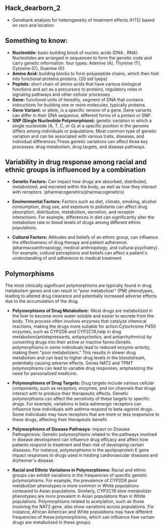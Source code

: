
## Hack_dearborn_2
* Genebank analysis for heterogeneity of treatment effects (HTE) based on race and location



## Something to know: 
* **Nucleotide:** basic building block of nucleic acids (DNA , RNA). Nucleotides are arranged in sequences to form the genetic code and carry genetic information. four types: Adenine (A), Thymine (T), Cytosine (C), Guanine (G)
* **Amino Acid:** building blocks to form polypeptide chains, which then fold into functional proteins.proteins. (20 std tyeps) 
* **Peptide:** short chain of amino acids that have various biological functions and act as a precursors to proteins, regulatory roles in signaling pathways and other cellular processes.
* **Gene:** functional units of heredity, segment of DNA that contains instructions for building one or more molecules, typically proteins. 
* **Gene Variant:** or allele, is a specific version of a gene. Gene variants can differ in their DNA sequence, different forms of a protein or SNP. 
* **SNP (Single Nucleotide Polymorphism):**  genetic variation in which a single nucleotide (A, T, C, or G) at a specific position in the genome differs among individuals or populations. Most common type of genetic variation and can be associated with various traits, diseases, and individual differences.These genetic variations can affect three key processes: drug metabolism, drug targets, and disease pathways.


## Variability in drug response among racial and ethnic groups is influenced by a combination 

* **Genetic Factors:** Can impact how drugs are absorbed, distributed, metabolized, and excreted within the body, as well as how they interact with receptors. (pharmacogenetics/pharmacogenetics)

* **Environmental Factors:** Factors such as diet, climate, smoking, alcohol consumption, drug use, and exposure to pollutants can affect drug absorption, distribution, metabolism, excretion, and receptor interactions. For example, differences in diet can significantly alter the metabolism rate or blood levels of drugs among different ethnic populations.

* **Cultural Factors:** Attitudes and beliefs of an ethnic group, can influence the effectiveness of drug therapy and patient adherence. (pharmacoanthropology, medical anthropology, and cultural psychiatry). For example, cultural perceptions and beliefs can affect a patient's understanding of and adherence to medical treatment.

## Polymorphisms 
The most clinically significant polymorphisms are typically found in drug metabolism genes and can result in "poor metabolizer" (PM) phenotypes, leading to altered drug clearance and potentially increased adverse effects due to the accumulation of the drug.
* **Polymorphisms of Drug Metabolism:** :Most drugs are metabolized in the liver to become more water-soluble and easier to excrete from the body. This process often involves enzymes that catalyze chemical reactions, making the drugs more suitable for action.Cytochrome P450 enzymes, such as CYP2D6 and CYP2C19,help in drug metabolism(antidepressants, antipsychotics, and antiarrhythmics) by converting drugs into their active or inactive forms.Genetic polymorphisms in some individuals lead to reduced enzyme activity, making them "poor metabolizers." This results in slower drug metabolism and can lead to higher drug levels in the bloodstream, potentially causing adverse effects.
Genes  NAT2 and TPMT polymorphisms  can lead to variable drug responses, emphasizing the need for personalized medicine.

* **Polymorphisms of Drug Targets:** Drug targets include various cellular components, such as receptors, enzymes, and ion channels that drugs interact with to produce their therapeutic effects. Genetic polymorphisms can affect the sensitivity of these targets to specific drugs. For example, variations in beta-adrenergic receptors can influence how individuals with asthma respond to beta-agonist drugs. Some individuals may have receptors that are more or less responsive to these drugs, affecting their therapeutic benefit.

* **Polymorphisms of Disease Pathways:** Impact on Disease Pathogenesis: Genetic polymorphisms related to the pathways involved in disease development can influence drug efficacy and affect how patients respond to treatment and their risk of developing certain diseases. For instance, polymorphisms in the apolipoprotein E gene impact responses to drugs used in treating cardiovascular diseases and Alzheimer's disease. 

* **Racial and Ethnic Variations in Polymorphisms:** 
Racial and ethnic groups can exhibit variations in the frequencies of specific genetic polymorphisms. For example, the prevalence of CYP2D6 poor metabolizer phenotypes is more common in White populations compared to Asian populations. Similarly, CYP2C19 slow metabolizer phenotypes are more prevalent in Asian populations than in White populations.
Polymorphisms related to acetylation, such as those involving the NAT2 gene, also show variations across populations. For instance, African American and White populations may have different frequencies of these polymorphisms, which can influence how certain drugs are metabolized in these groups.

